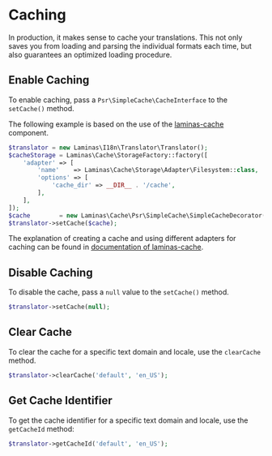 # Caching

In production, it makes sense to cache your translations. This not only saves
you from loading and parsing the individual formats each time, but also
guarantees an optimized loading procedure.

## Enable Caching

To enable caching, pass a `Psr\SimpleCache\CacheInterface` to the `setCache()`
method.

The following example is based on the use of the
[laminas-cache](https://docs.laminas.dev/laminas-cache/) component.

```php
$translator = new Laminas\I18n\Translator\Translator();
$cacheStorage = Laminas\Cache\StorageFactory::factory([
    'adapter' => [
        'name'    => Laminas\Cache\Storage\Adapter\Filesystem::class,
        'options' => [
            'cache_dir' => __DIR__ . '/cache',
        ],
    ],
]);
$cache        = new Laminas\Cache\Psr\SimpleCache\SimpleCacheDecorator(cacheStorage);
$translator->setCache($cache);
```

The explanation of creating a cache and using different adapters for caching
can be found in [documentation of laminas-cache](https://docs.laminas.dev/laminas-cache/).

## Disable Caching

To disable the cache, pass a `null` value to the `setCache()` method.

```php
$translator->setCache(null);
```

## Clear Cache

To clear the cache for a specific text domain and locale, use the `clearCache`
method.

```php
$translator->clearCache('default', 'en_US');
```

## Get Cache Identifier

To get the cache identifier for a specific text domain and locale, use the
`getCacheId`  method:

```php
$translator->getCacheId('default', 'en_US');
```
